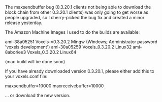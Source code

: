 The maxsendbuffer bug (0.3.20.1 clients not being able to download the block chain from other 0.3.20.1 clients) was only going to get
worse as people upgraded, so I cherry-picked the bug fix and created a minor release yesterday.

The Amazon Machine Images I used to do the builds are available:

  ami-38a05251   Voxels-v0.3.20.2 Mingw    (Windows; Administrator password 'voxels development')
  ami-30a05259   Voxels_0.3.20.2 Linux32
  ami-8abc4ee3   Voxels_0.3.20.2 Linux64

(mac build will be done soon)

If you have already downloaded version 0.3.20.1, please either add this to your voxels.conf file:

  maxsendbuffer=10000
  maxreceivebuffer=10000

... or download the new version.
